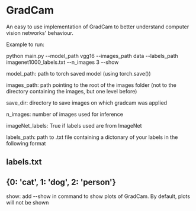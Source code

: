 # GradCam
An easy to use implementation of GradCam to better understand computer vision networks' behaviour.

Example to run:

python main.py --model_path vgg16 --images_path data --labels_path imagenet1000_labels.txt --n_images 3 --show

model_path: path to torch saved model (using torch.save())

images_path: path pointing to the root of the images folder (not to the directory containing the images, but one level before)

save_dir: directory to save images on which gradcam was applied

n_images: number of images used for inference

imageNet_labels: True if labels used are from ImageNet

labels_path: path to .txt file containing a dictonary of your labels in the following format

labels.txt
----------------------------
{0: 'cat',
 1: 'dog',
 2: 'person'}
 ----------------------------
 show: add --show in command to show plots of GradCam. By default, plots will not be shown
